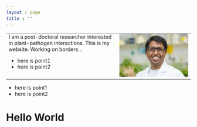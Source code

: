 ```yaml
---
layout : page
title : ""
---
```

<table style="border: none;background: transparent;">
  <tr><td width="60%" valign="top" align="left">
      I am a post-doctoral researcher interested in plant-pathogen interactions.
      This is my website.
Working on borders...
<ul>
  <li>here is point1</li>
  <li>here is point2</li>
</ul></td>
    <td width="40%">
      <img style="float: center;" src="gsMPI.jpg" width="100%"/>
    </td>
  </tr>
</table>

* here is point1 
* here is point2 
# Hello World
